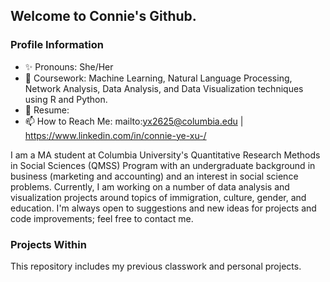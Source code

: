 ## Welcome to Connie's Github.

### Profile Information
- ✨ Pronouns: She/Her
- 📕 Coursework: Machine Learning, Natural Language Processing, Network Analysis, Data Analysis, and Data Visualization techniques using R and Python. 
- 📄 Resume:
- 📫 How to Reach Me: mailto:yx2625@columbia.edu | https://www.linkedin.com/in/connie-ye-xu-/

I am a MA student at Columbia University's Quantitative Research Methods in Social Sciences (QMSS) Program with an undergraduate background in business (marketing and accounting) and an interest in social science problems. Currently, I am working on a number of data analysis and visualization projects around topics of immigration, culture, gender, and education. I'm always open to suggestions and new ideas for projects and code improvements; feel free to contact me. 

### Projects Within 
This repository includes my previous classwork and personal projects. 
